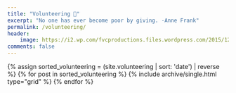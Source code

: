 ```yaml
---
title: "Volunteering 💖"
excerpt: "No one has ever become poor by giving. -Anne Frank"
permalink: /volunteering/
header:
    image: https://i2.wp.com/fvcproductions.files.wordpress.com/2015/12/img_2021.jpg
comments: false
---
```


<div class="grid__wrapper">
    {% assign sorted_volunteering = (site.volunteering | sort: 'date') | reverse %}
    {% for post in sorted_volunteering %}
        {% include archive/single.html type="grid" %}
    {% endfor %}
</div>
